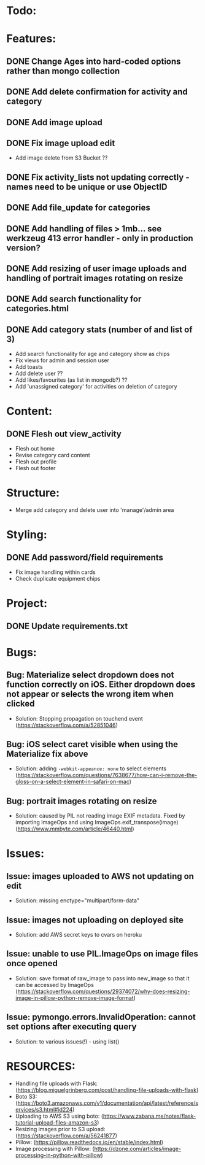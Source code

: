 # Todo:

# Features:

## DONE Change Ages into hard-coded options rather than mongo collection
## DONE Add delete confirmation for activity and category
## DONE Add image upload
## DONE Fix image upload edit
 - Add image delete from S3 Bucket ??
## DONE Fix activity_lists not updating correctly - names need to be unique or use ObjectID
## DONE Add file_update for categories
## DONE Add handling of files > 1mb... see werkzeug 413 error handler - only in production version?
## DONE Add resizing of user image uploads and handling of portrait images rotating on resize
## DONE Add search functionality for categories.html
## DONE Add category stats (number of and list of 3)
- Add search functionality for age and category show as chips
- Fix views for admin and session user
- Add toasts
- Add delete user ??
- Add likes/favourites (as list in mongodb?) ??
- Add 'unassigned category' for activities on deletion of category


# Content:

## DONE Flesh out view_activity
- Flesh out home
- Revise category card content
- Flesh out profile
- Flesh out footer

# Structure:

- Merge add category and delete user into 'manage'/admin area

# Styling:

## DONE Add password/field requirements
- Fix image handling within cards
- Check duplicate equipment chips

# Project:

## DONE Update requirements.txt




# Bugs:

## Bug: Materialize select dropdown does not function correctly on iOS. Either dropdown does not appear or selects the wrong item when clicked
- Solution: Stopping propagation on touchend event (https://stackoverflow.com/a/52851046)

## Bug: iOS select caret visible when using the Materialize fix above
- Solution: adding `-webkit-appeance: none` to select elements (https://stackoverflow.com/questions/7638677/how-can-i-remove-the-gloss-on-a-select-element-in-safari-on-mac)

## Bug: portrait images rotating on resize
- Solution: caused by PIL not reading image EXIF metadata. Fixed by importing ImageOps and using ImageOps.exif_transpose(image) (https://www.mmbyte.com/article/46440.html)

# Issues:

## Issue: images uploaded to AWS not updating on edit
- Solution: missing enctype="multipart/form-data"

## Issue: images not uploading on deployed site
- Solution: add AWS secret keys to cvars on heroku

## Issue: unable to use PIL.ImageOps on image files once opened
- Solution: save format of raw_image to pass into new_image so that it can be accessed by ImageOps (https://stackoverflow.com/questions/29374072/why-does-resizing-image-in-pillow-python-remove-image-format)

## Issue: pymongo.errors.InvalidOperation: cannot set options after executing query
- Solution: to various issues(!) - using list()




# RESOURCES:

- Handling file uploads with Flask: (https://blog.miguelgrinberg.com/post/handling-file-uploads-with-flask)
- Boto S3: (https://boto3.amazonaws.com/v1/documentation/api/latest/reference/services/s3.html#id224)
- Uploading to AWS S3 using boto: (https://www.zabana.me/notes/flask-tutorial-upload-files-amazon-s3)
- Resizing images prior to S3 upload: (https://stackoverflow.com/a/56241877)
- Pillow: (https://pillow.readthedocs.io/en/stable/index.html)
- Image processing with Pillow: (https://dzone.com/articles/image-processing-in-python-with-pillow)
